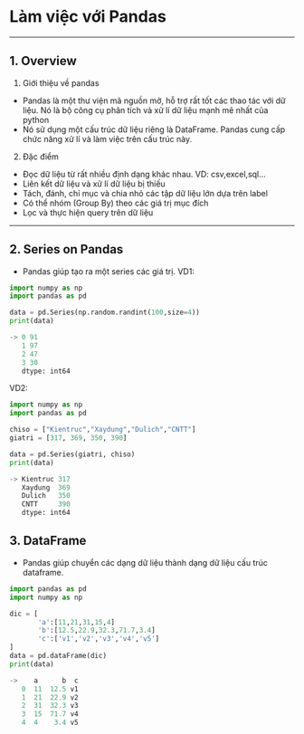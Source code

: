 # Làm việc với Pandas
---
## 1. Overview
1. Giới thiệu về pandas
* Pandas là một thư viện mã nguồn mở, hỗ trợ rất tốt các thao tác với dữ liệu. Nó là bộ công cụ phân tích và xử lí dữ liệu mạnh mẽ nhất của python
* Nó sử dụng một cấu trúc dữ liệu riêng là DataFrame. Pandas cung cấp chức năng xử lí và làm việc trên cấu trúc này.
2. Đặc điểm
* Đọc dữ liệu từ rất nhiều định dạng khác nhau. VD: csv,excel,sql...
* Liên kết dữ liệu và xử lí dữ liệu bị thiếu
* Tách, đánh, chỉ mục và chia nhỏ các tập dữ liệu lớn dựa trên label
* Có thể nhóm (Group By) theo các giá trị mục đích
* Lọc và thực hiện query trên dữ liệu 
---
## 2. Series on Pandas
* Pandas giúp tạo ra một series các giá trị.
VD1:
```python
import numpy as np
import pandas as pd

data = pd.Series(np.random.randint(100,size=4))
print(data)

-> 0 91
   1 97
   2 47
   3 30
   dtype: int64
```

VD2:
```python
import numpy as np
import pandas as pd

chiso = ["Kientruc","Xaydung","Dulich","CNTT"]
giatri = [317, 369, 350, 390]

data = pd.Series(giatri, chiso)
print(data)

-> Kientruc 317
   Xaydung  369
   Dulich   350
   CNTT     390
   dtype: int64
```
## 3. DataFrame
* Pandas giúp chuyển các dạng dữ liệu thành dạng dữ liệu cấu trúc dataframe. 
```python
import pandas as pd
import numpy as np

dic = [
       'a':[11,21,31,15,4]
       'b':[12.5,22.9,32.3,71.7,3.4]
       'c':['v1','v2','v3','v4','v5']
]
data = pd.dataFrame(dic)
print(data)

->    a      b  c
   0  11  12.5 v1
   1  21  22.9 v2
   2  31  32.3 v3
   3  15  71.7 v4
   4  4    3.4 v5
```
